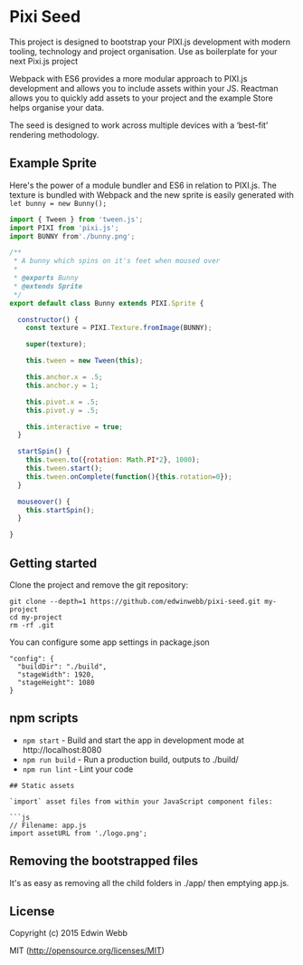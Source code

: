 # Pixi Seed

This project is designed to bootstrap your PIXI.js development with modern tooling, technology and project organisation. Use as boilerplate for your next Pixi.js project

Webpack with ES6 provides a more modular approach to PIXI.js development and allows you to include assets within your JS. Reactman allows you to quickly add assets to your project and the example Store helps organise your data.

The seed is designed to work across multiple devices with a ‘best-fit’ rendering methodology.

## Example Sprite
Here's the power of a module bundler and ES6 in relation to PIXI.js. The texture is bundled with Webpack and the new sprite is easily generated with `let bunny = new Bunny();`

```JavaScript
import { Tween } from 'tween.js';
import PIXI from 'pixi.js';
import BUNNY from'./bunny.png';

/**
 * A bunny which spins on it's feet when moused over
 *
 * @exports Bunny
 * @extends Sprite
 */
export default class Bunny extends PIXI.Sprite {

  constructor() {
    const texture = PIXI.Texture.fromImage(BUNNY);

    super(texture);

    this.tween = new Tween(this);

    this.anchor.x = .5;
    this.anchor.y = 1;

    this.pivot.x = .5;
    this.pivot.y = .5;

    this.interactive = true;
  }

  startSpin() {
    this.tween.to({rotation: Math.PI*2}, 1000);
    this.tween.start();
    this.tween.onComplete(function(){this.rotation=0});
  }

  mouseover() {
    this.startSpin();
  }

}
```

## Getting started

Clone the project and remove the git repository:

```
git clone --depth=1 https://github.com/edwinwebb/pixi-seed.git my-project
cd my-project
rm -rf .git
```

You can configure some app settings in package.json

```
"config": {
  "buildDir": "./build",
  "stageWidth": 1920,
  "stageHeight": 1080
}
```

## npm scripts

* `npm start` - Build and start the app in development mode at http://localhost:8080
* `npm run build` - Run a production build, outputs to ./build/
* `npm run lint` - Lint your code

```
## Static assets

`import` asset files from within your JavaScript component files:

```js
// Filename: app.js
import assetURL from './logo.png';
```

## Removing the bootstrapped files
It's as easy as removing all the child folders in ./app/ then emptying app.js.

## License

Copyright (c) 2015 Edwin Webb

MIT (http://opensource.org/licenses/MIT)
